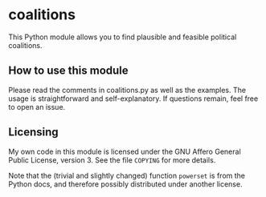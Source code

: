 # coalitions

This Python module allows you to find plausible and feasible political coalitions.

## How to use this module

Please read the comments in coalitions.py as well as the examples. The usage is straightforward and self-explanatory. If questions remain, feel free to open an issue.

## Licensing

My own code in this module is licensed under the GNU Affero General Public License, version 3. See the file `COPYING` for more details.

Note that the (trivial and slightly changed) function `powerset` is from the Python docs, and therefore possibly distributed under another license.
